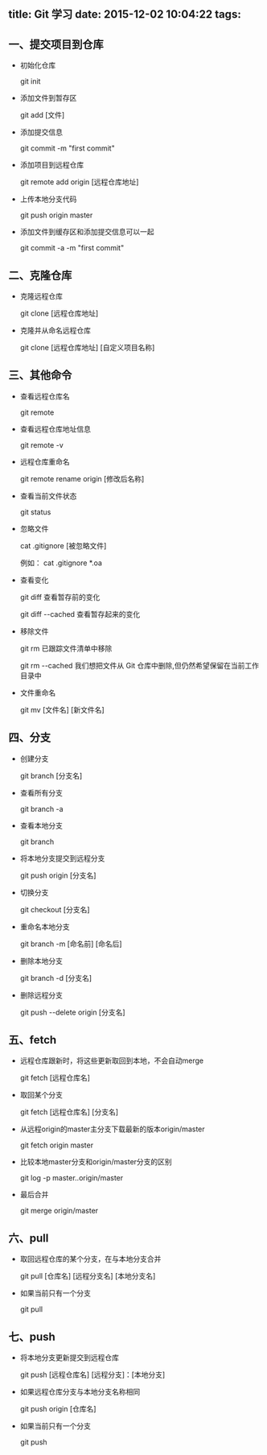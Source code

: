 title: Git 学习
date: 2015-12-02 10:04:22
tags:
---
## 一、提交项目到仓库
- 初始化仓库

     git init

- 添加文件到暂存区

     git add [文件]

- 添加提交信息

     git commit -m "first commit"

- 添加项目到远程仓库
  
     git remote add origin [远程仓库地址]

- 上传本地分支代码

     git push origin master

- 添加文件到缓存区和添加提交信息可以一起

     git commit -a -m "first commit" 

## 二、克隆仓库

- 克隆远程仓库
   
    git clone [远程仓库地址] 

- 克隆并从命名远程仓库
                                                                                          
    git clone [远程仓库地址] [自定义项目名称]


## 三、其他命令

- 查看远程仓库名

     git remote

- 查看远程仓库地址信息

     git remote -v

- 远程仓库重命名

     git remote rename origin [修改后名称]

- 查看当前文件状态

     git status

- 忽略文件

     cat  .gitignore [被忽略文件]

     例如：
     cat  .gitignore *.oa
- 查看变化

     git diff  查看暂存前的变化

     git diff --cached 查看暂存起来的变化

- 移除文件

     git rm  已跟踪文件清单中移除
    
     git rm --cached 我们想把文件从 Git 仓库中删除,但仍然希望保留在当前工作目录中

- 文件重命名

     git mv [文件名] [新文件名]
        

## 四、分支

- 创建分支

     git branch [分支名]

- 查看所有分支

     git branch -a

- 查看本地分支

     git branch

- 将本地分支提交到远程分支

    git push origin [分支名]

- 切换分支

    git checkout [分支名]

- 重命名本地分支

    git branch -m [命名前] [命名后]

- 删除本地分支

    git branch -d [分支名]

- 删除远程分支

    git push --delete origin [分支名]

## 五、fetch

- 远程仓库跟新时，将这些更新取回到本地，不会自动merge

    git fetch [远程仓库名] 

- 取回某个分支
  
    git fetch [远程仓库名] [分支名]

- 从远程origin的master主分支下载最新的版本origin/master

    git fetch origin master 

- 比较本地master分支和origin/master分支的区别

    git log -p master..origin/master

- 最后合并
 
    git merge origin/master

## 六、pull 

- 取回远程仓库的某个分支，在与本地分支合并

    git pull [仓库名] [远程分支名] [本地分支名]

- 如果当前只有一个分支
  
    git pull

## 七、push

- 将本地分支更新提交到远程仓库

    git push [远程仓库名] [远程分支]：[本地分支]

- 如果远程仓库分支与本地分支名称相同
  
    git push origin [仓库名]

- 如果当前只有一个分支

    git push 

  


    




   



     





